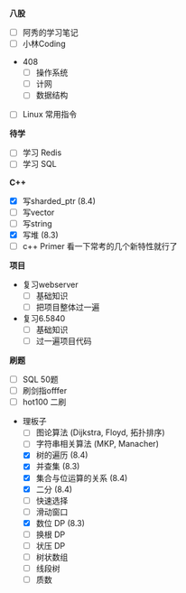 **八股**

- [ ] 阿秀的学习笔记
- [ ] 小林Coding
- 408 
  - [ ] 操作系统
  - [ ] 计网
  - [ ] 数据结构
- [ ] Linux 常用指令

**待学**

- [ ] 学习 Redis
- [ ] 学习 SQL

**C++**

- [x] 写sharded_ptr (8.4)
- [ ] 写vector
- [ ] 写string
- [x] 写堆 (8.3)
- [ ] c++ Primer 看一下常考的几个新特性就行了

**项目**

- 复习webserver
  - [ ] 基础知识
  - [ ] 把项目整体过一遍
- 复习6.5840
  - [ ] 基础知识
  - [ ] 过一遍项目代码

**刷题**

- [ ] SQL 50题
- [ ] 刷剑指offfer
- [ ] hot100 二刷
- 理板子
  - [ ] 图论算法 (Dijkstra, Floyd, 拓扑排序)
  - [ ] 字符串相关算法 (MKP, Manacher)
  - [x] 树的遍历 (8.4)
  - [x] 并查集 (8.3)
  - [x] 集合与位运算的关系 (8.4)
  - [x] 二分 (8.4)
  - [ ] 快速选择
  - [ ] 滑动窗口
  - [x] 数位 DP (8.3)
  - [ ] 换根 DP
  - [ ] 状压 DP
  - [ ] 树状数组
  - [ ] 线段树
  - [ ] 质数